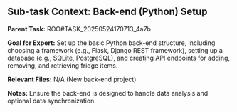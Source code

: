 ## Sub-task Context: Back-end (Python) Setup

**Parent Task:** ROO#TASK_20250524170713_4a7b

**Goal for Expert:** Set up the basic Python back-end structure, including choosing a framework (e.g., Flask, Django REST framework), setting up a database (e.g., SQLite, PostgreSQL), and creating API endpoints for adding, removing, and retrieving fridge items.

**Relevant Files:** N/A (New back-end project)

**Notes:** Ensure the back-end is designed to handle data analysis and optional data synchronization.